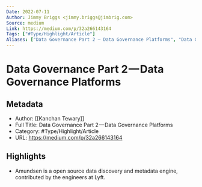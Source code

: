 ```yaml
---
Date: 2022-07-11
Author: Jimmy Briggs <jimmy.briggs@jimbrig.com>
Source: medium
Link: https://medium.com/p/32a266143164
Tags: ["#Type/Highlight/Article"]
Aliases: ["Data Governance Part 2 — Data Governance Platforms", "Data Governance Part 2 — Data Governance Platforms"]
---
```

# Data Governance Part 2 — Data Governance Platforms

## Metadata
- Author: [[Kanchan Tewary]]
- Full Title: Data Governance Part 2 — Data Governance Platforms
- Category: #Type/Highlight/Article
- URL: https://medium.com/p/32a266143164

## Highlights
- Amundsen is a open source data discovery and metadata engine, contributed by the engineers at Lyft.
